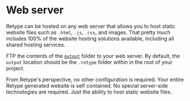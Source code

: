 # Web server

Retype can be hosted on any web server that allows you to host static website files such as `.html`, `.js`, `.css`, and images. That pretty much includes 100% of the website hosting solutions available, including all shared hosting services.

FTP the contents of the [`output`](../configuration/project.md#output) folder to your web server. By default, the `output` location should be the `.retype` folder within in the root of your project.

From Retype's perspective, no other configuration is required. Your entire Retype generated website is self contained. No special server-side technologies are required. Just the ability to host static website files.
